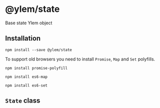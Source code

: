 # @ylem/state

Base state Ylem object

## Installation
```npm install --save @ylem/state```

To support old browsers you need to install `Promise`, `Map` and `Set` polyfills.

```npm install promise-polyfill```

```npm install es6-map```

```npm install es6-set```

## `State` class

